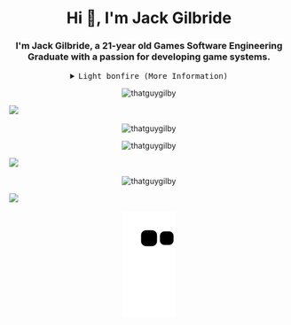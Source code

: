 <h1 align="center">Hi 👋, I'm Jack Gilbride</h1>
<h3 align="center">I'm Jack Gilbride, a 21-year old Games Software Engineering Graduate with a passion for developing game systems.</h3>

<details align="center">

<summary> <a> <samp> Light bonfire (More Information)</samp></a></summary>
<samp>
 <a><h2 style="color: #fc6203">B O N F I R E &nbsp; L I T !</h2> </a>

I’m a hard-working and passionate Games Software Engineering graduate who studied at Bournemouth University. I achieved my place at BU with an academic excellence scholarship as a result of achieving a triple distinction in my extended diploma. During my time at BU I served as the student representative of my seminar group for all three years of my studies. I have a wide range of technical skills, most importantly a firm grasp of C++, C# and Python. I have worked with C# and Unity for 6 years and have 4 years of C++ experience, with 2 years of experience using Unreal Engine. I have self published my first commercial game on Steam, an action roguelike developed in Unity using C#. I have been working on games in various engines since the age of nine and also worked on an upcoming mobile game from Poly Fruit Studios. I am extremely excited to be starting work in the industry with its leaders and innovators.
 
<p align="center"><a href="https://www.linkedin.com/in/jack-m-gilbride/" style="color: #fc6203">LinkedIn</a></p>
<p align="center"><a href="https://www.behance.net/Jack-M-Gilbride" style="color: #fc6203">Behance</a></p>
<img src="https://raw.githubusercontent.com/TanZng/TanZng/master/assets/bonefire.gif" width="200"/>

Current Project: <a href="https://github.com/ThatGuyGilby/PlatformFighter">A platform fighter package for Unity!</a>
</samp>
</details>

<p align="center"> <img src="https://komarev.com/ghpvc/?username=thatguygilby" alt="thatguygilby" /> </p>

<img src="https://user-images.githubusercontent.com/73097560/115834477-dbab4500-a447-11eb-908a-139a6edaec5c.gif">

<p align="center"> <img src="https://github-readme-stats.vercel.app/api/top-langs/?username=thatguygilby&hide=c,objective-c&theme=tokyonight" alt="thatguygilby" /> </p>
<p align="center"> <img src="https://github-readme-stats.vercel.app/api?username=thatguygilby&show_icons=true&count_private=true&theme=tokyonight" alt="thatguygilby" /> </p>

<img src="https://user-images.githubusercontent.com/73097560/115834477-dbab4500-a447-11eb-908a-139a6edaec5c.gif">

<p align="center"> <img src="https://github-profile-trophy.vercel.app/?username=thatguygilby&theme=onedark" alt="thatguygilby" /> </p>

<img src="https://user-images.githubusercontent.com/73097560/115834477-dbab4500-a447-11eb-908a-139a6edaec5c.gif">

<p align="center"> <img src="https://raw.githubusercontent.com/ThatGuyGilby/ThatGuyGilby/output/github-contribution-grid-snake.svg" alt="thatguygilby" /> </p>
